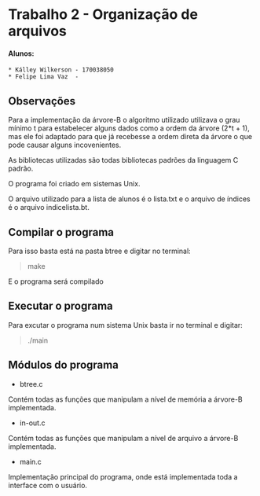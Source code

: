 # Trabalho 2 - Organização de arquivos

#### Alunos:
	* Kálley Wilkerson - 170038050
	* Felipe Lima Vaz  -

## Observações

Para a implementação da árvore-B o algoritmo utilizado utilizava
o grau mínimo t para estabelecer alguns dados como a ordem da
árvore (2*t + 1), mas ele foi adaptado para que já recebesse a
ordem direta da árvore o que pode causar alguns incovenientes.

As bibliotecas utilizadas são todas bibliotecas padrões da
linguagem C padrão.

O programa foi criado em sistemas Unix.

O arquivo utilizado para a lista de alunos é o lista.txt e o
arquivo de índices é o arquivo indicelista.bt.

## Compilar o programa

Para isso basta está na pasta btree e digitar no terminal:

> make

E o programa será compilado

## Executar o programa

Para excutar o programa num sistema Unix basta ir no terminal e
digitar:

> ./main

## Módulos do programa

  * btree.c
  
  Contém todas as funções que manipulam a nível de memória a
  árvore-B implementada.
  
  * in-out.c
  
  Contém todas as funções que manipulam a nível de arquivo a
  árvore-B implementada.
  
  * main.c
  
  Implementação principal do programa, onde está implementada
  toda a interface com o usuário.
